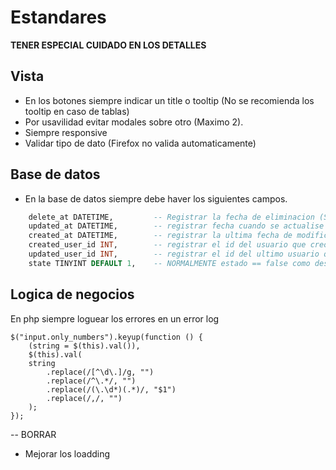 # Estandares
**TENER ESPECIAL CUIDADO EN LOS DETALLES**

## Vista
* En los botones siempre indicar un title o tooltip (No se recomienda los tooltip en caso de tablas)
* Por usavilidad evitar modales sobre otro (Maximo 2).
* Siempre responsive
* Validar tipo de dato (Firefox no valida automaticamente)

## Base de datos
* En la base de datos siempre debe haver los siguientes campos.
```sql
    delete_at DATETIME,         -- Registrar la fecha de eliminacion (Se recomienda no usar en tablas que no permiten duplicados en ese caso use el estado == false deshavilitar).
    updated_at DATETIME,        -- registrar fecha cuando se actualise el registro.
    created_at DATETIME,        -- registrar la ultima fecha de modificacion.
    created_user_id INT,        -- registrar el id del usuario que creo el registro.
    updated_user_id INT,        -- registrar el id del ultimo usuario que modifico.
    state TINYINT DEFAULT 1,    -- NORMALMENTE estado == false como deshavillitado.
```
## Logica de negocios
En php siempre loguear los errores en un error log




	$("input.only_numbers").keyup(function () {
		(string = $(this).val()),
		$(this).val(
		string
			.replace(/[^\d\.]/g, "")
			.replace(/^\.*/, "")
			.replace(/(\.\d*)(.*)/, "$1")
			.replace(/,/, "")
		);
	});


-- BORRAR
*  Mejorar los loadding